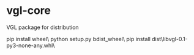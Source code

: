 # vgl-core
VGL package for distribution


pip install wheel\\
python setup.py bdist_wheel\\
pip install dist\libvgl-0.1-py3-none-any.whl\\


